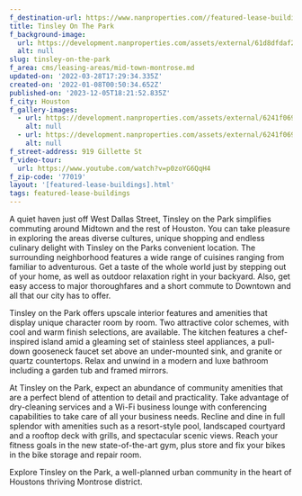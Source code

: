 ```yaml
---
f_destination-url: https://www.nanproperties.com//featured-lease-buildings/tinsley-on-the-park
title: Tinsley On The Park
f_background-image:
  url: https://development.nanproperties.com/assets/external/61d8dfdaf23230f55193f0dc_content_tinsley-on-the-park.jpeg
  alt: null
slug: tinsley-on-the-park
f_area: cms/leasing-areas/mid-town-montrose.md
updated-on: '2022-03-28T17:29:34.335Z'
created-on: '2022-01-08T00:50:34.652Z'
published-on: '2023-12-05T18:21:52.835Z'
f_city: Houston
f_gallery-images:
  - url: https://development.nanproperties.com/assets/external/6241f069ca47ef66e316ec00_content_04.jpeg
    alt: null
  - url: https://development.nanproperties.com/assets/external/6241f0691496380b621ac883_content_03.jpeg
    alt: null
f_street-address: 919 Gillette St
f_video-tour:
  url: https://www.youtube.com/watch?v=p0zoYG6QqH4
f_zip-code: '77019'
layout: '[featured-lease-buildings].html'
tags: featured-lease-buildings
---
```


A quiet haven just off West Dallas Street, Tinsley on the Park simplifies commuting around Midtown and the rest of Houston. You can take pleasure in exploring the areas diverse cultures, unique shopping and endless culinary delight with Tinsley on the Parks convenient location. The surrounding neighborhood features a wide range of cuisines ranging from familiar to adventurous. Get a taste of the whole world just by stepping out of your home, as well as outdoor relaxation right in your backyard. Also, get easy access to major thoroughfares and a short commute to Downtown and all that our city has to offer.

Tinsley on the Park offers upscale interior features and amenities that display unique character room by room. Two attractive color schemes, with cool and warm finish selections, are available. The kitchen features a chef-inspired island amid a gleaming set of stainless steel appliances, a pull-down gooseneck faucet set above an under-mounted sink, and granite or quartz countertops. Relax and unwind in a modern and luxe bathroom including a garden tub and framed mirrors.

At Tinsley on the Park, expect an abundance of community amenities that are a perfect blend of attention to detail and practicality. Take advantage of dry-cleaning services and a Wi-Fi business lounge with conferencing capabilities to take care of all your business needs. Recline and dine in full splendor with amenities such as a resort-style pool, landscaped courtyard and a rooftop deck with grills, and spectacular scenic views. Reach your fitness goals in the new state-of-the-art gym, plus store and fix your bikes in the bike storage and repair room.

Explore Tinsley on the Park, a well-planned urban community in the heart of Houstons thriving Montrose district.

